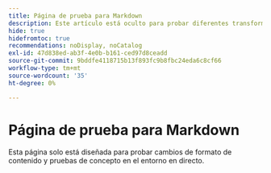 ```yaml
---
title: Página de prueba para Markdown
description: Este artículo está oculto para probar diferentes transformaciones de Markdown.
hide: true
hidefromtoc: true
recommendations: noDisplay, noCatalog
exl-id: 47d838ed-ab3f-4e0b-b161-ced97d8ceadd
source-git-commit: 9bddfe4118715b13f893fc9b8fbc24eda6c8cf66
workflow-type: tm+mt
source-wordcount: '35'
ht-degree: 0%

---
```


# Página de prueba para Markdown

Esta página solo está diseñada para probar cambios de formato de contenido y pruebas de concepto en el entorno en directo.
